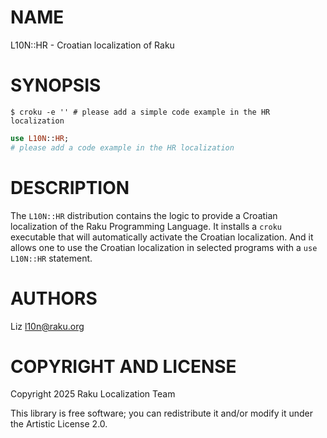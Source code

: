 NAME
====

L10N::HR - Croatian localization of Raku

SYNOPSIS
========

    $ croku -e '' # please add a simple code example in the HR localization

```raku
use L10N::HR;
# please add a code example in the HR localization
```

DESCRIPTION
===========

The `L10N::HR` distribution contains the logic to provide a Croatian localization of the Raku Programming Language. It installs a `croku` executable that will automatically activate the Croatian localization. And it allows one to use the Croatian localization in selected programs with a `use L10N::HR` statement.

AUTHORS
=======

Liz <l10n@raku.org>

COPYRIGHT AND LICENSE
=====================

Copyright 2025 Raku Localization Team

This library is free software; you can redistribute it and/or modify it under the Artistic License 2.0.

